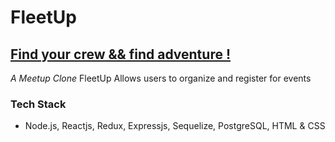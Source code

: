 # FleetUp 
## [Find your crew && find adventure !](https://km-react-app.herokuapp.com/)

*A Meetup Clone*
FleetUp Allows users to organize and register for events


### Tech Stack
- Node.js, Reactjs, Redux, Expressjs, Sequelize, PostgreSQL, HTML & CSS




